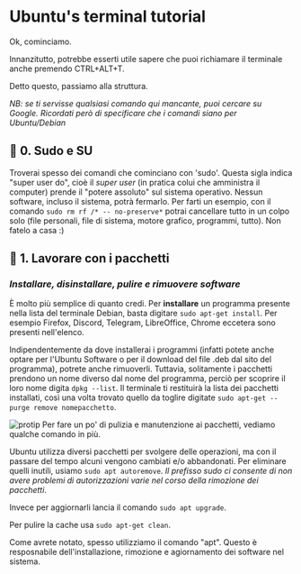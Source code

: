 # Ubuntu's terminal tutorial
Ok, cominciamo.

Innanzitutto, potrebbe esserti utile sapere che puoi richiamare il terminale anche premendo CTRL+ALT+T.

Detto questo, passiamo alla struttura.

*NB: se ti servisse qualsiasi comando qui mancante, puoi cercare su Google. Ricordati però di specificare che i comandi siano per Ubuntu/Debian*

## 📌 0. Sudo e SU
Troverai spesso dei comandi che cominciano con 'sudo'. Questa sigla indica "super user do", cioè il *super user* (in pratica colui che amministra il computer) prende il "potere assoluto" sul sistema operativo. Nessun software, incluso il sistema, potrà fermarlo.
Per farti un esempio, con il comando `sudo rm rf /* -- no-preserve*`   potrai cancellare tutto in un colpo solo (file personali, file di sistema, motore grafico, programmi, tutto). Non fatelo a casa :)

## 💽 1. Lavorare con i pacchetti
### *Installare, disinstallare, pulire e rimuovere software*
È molto più semplice di quanto credi. Per **installare** un programma presente nella lista del terminale Debian, basta digitare `sudo apt-get install`. Per esempio Firefox, Discord, Telegram, LibreOffice, Chrome eccetera sono presenti nell'elenco.

Indipendentemente da dove installerai i programmi (infatti potete anche optare per l'Ubuntu Software o per il download del file .deb dal sito del programma), potrete anche rimuoverli.
Tuttavia, solitamente i pacchetti prendono un nome diverso dal nome del programma, perciò per scoprire il loro nome digita `dpkg --list`. Il terminale ti restituirà la lista dei pacchetti installati, così una volta trovato quello da toglire digitate `sudo apt-get --purge remove nomepacchetto`.

![protip](https://img.shields.io/badge/%F0%9F%92%8E-Pro--tip-9cf) Per fare un po' di pulizia e manutenzione ai pacchetti, vediamo qualche comando in più.

Ubuntu utilizza diversi pacchetti per svolgere delle operazioni, ma con il passare del tempo alcuni vengono cambiati e/o abbandonati. Per eliminare quelli inutili, usiamo `sudo apt autoremove`. *Il prefisso sudo ci consente di non avere problemi di autorizzazioni varie nel corso della rimozione dei pacchetti*.

Invece per aggiornarli lancia il comando `sudo apt upgrade`.

Per pulire la cache usa `sudo apt-get clean`.

Come avrete notato, spesso utilizziamo il comando "apt". Questo è resposnabile dell'installazione, rimozione e agiornamento dei software nel sistema. 

